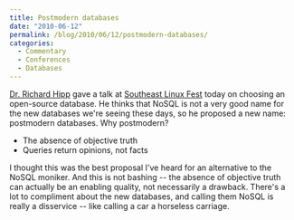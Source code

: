 ```yaml
---
title: Postmodern databases
date: "2010-06-12"
permalink: /blog/2010/06/12/postmodern-databases/
categories:
  - Commentary
  - Conferences
  - Databases
---
```

[Dr. Richard Hipp][1] gave a talk at [Southeast Linux Fest][2] today on choosing an open-source database. He thinks that NoSQL is not a very good name for the new databases we're seeing these days, so he proposed a new name: postmodern databases. Why postmodern?

*   The absence of objective truth
*   Queries return opinions, not facts

I thought this was the best proposal I've heard for an alternative to the NoSQL moniker. And this is not bashing -- the absence of objective truth can actually be an enabling quality, not necessarily a drawback. There's a lot to compliment about the new databases, and calling them NoSQL is really a disservice -- like calling a car a horseless carriage.

 [1]: http://www.hwaci.com/drh/
 [2]: http://www.southeastlinuxfest.org/
